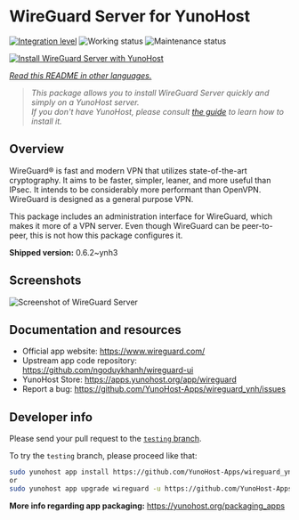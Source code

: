<!--
N.B.: This README was automatically generated by <https://github.com/YunoHost/apps/tree/master/tools/readme_generator>
It shall NOT be edited by hand.
-->

# WireGuard Server for YunoHost

[![Integration level](https://apps.yunohost.org/badge/integration/wireguard)](https://ci-apps.yunohost.org/ci/apps/wireguard/)
![Working status](https://apps.yunohost.org/badge/state/wireguard)
![Maintenance status](https://apps.yunohost.org/badge/maintained/wireguard)

[![Install WireGuard Server with YunoHost](https://install-app.yunohost.org/install-with-yunohost.svg)](https://install-app.yunohost.org/?app=wireguard)

*[Read this README in other languages.](./ALL_README.md)*

> *This package allows you to install WireGuard Server quickly and simply on a YunoHost server.*  
> *If you don't have YunoHost, please consult [the guide](https://yunohost.org/install) to learn how to install it.*

## Overview

WireGuard® is fast and modern VPN that utilizes state-of-the-art cryptography. It aims to be faster, simpler, leaner, and more useful than IPsec. It intends to be considerably more performant than OpenVPN. WireGuard is designed as a general purpose VPN.

This package includes an administration interface for WireGuard, which makes it more of a VPN server. Even though WireGuard can be peer-to-peer, this is not how this package configures it.


**Shipped version:** 0.6.2~ynh3

## Screenshots

![Screenshot of WireGuard Server](./doc/screenshots/screenshot.png)

## Documentation and resources

- Official app website: <https://www.wireguard.com/>
- Upstream app code repository: <https://github.com/ngoduykhanh/wireguard-ui>
- YunoHost Store: <https://apps.yunohost.org/app/wireguard>
- Report a bug: <https://github.com/YunoHost-Apps/wireguard_ynh/issues>

## Developer info

Please send your pull request to the [`testing` branch](https://github.com/YunoHost-Apps/wireguard_ynh/tree/testing).

To try the `testing` branch, please proceed like that:

```bash
sudo yunohost app install https://github.com/YunoHost-Apps/wireguard_ynh/tree/testing --debug
or
sudo yunohost app upgrade wireguard -u https://github.com/YunoHost-Apps/wireguard_ynh/tree/testing --debug
```

**More info regarding app packaging:** <https://yunohost.org/packaging_apps>
